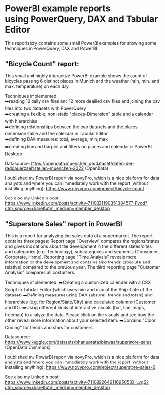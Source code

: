# PowerBI example reports <br>using PowerQuery, DAX and Tabular Editor

This reporistory contains some small PowerBI examples for showing some techniques in PowerQuery, DAX and PowerBI.

## "Bicycle Count" report:
This small and highly interactive PowerBI example shows the count of bicycles passing 6 distinct places in Munich and the weather (rain, min. and max. temperature) on each day.

Techniques implemented: <br>
➡️reading 12 daily csv files and 12 more deailled csv files and joining the csv files into two datasets with PowerQuery<br>
➡️creating a flexible, non-static "places-Dimension" table and a calendar with hierarchies<br>
➡️defining relationships between the two datasets and the places-dimension-table and the calendar in Tabular Editor<br>
➡️defining DAX measures: total, average, min, max<br>
➡️creating line and barplot and filters on places and calendar in PowerBI Desktop<br>

Datasource: https://opendata.muenchen.de/dataset/daten-der-raddauerzaehlstellen-muenchen-2022 (OpenData)<br>

I published my PowerBI report via novyPro, which is a nice platform for data analysts and where you can immediately work with the report (without installing anything): 
https://www.novypro.com/project/bicycle-count

See also my LinkedIn post:<br>
https://www.linkedin.com/posts/activity-7110331190351384577-Fvod?utm_source=share&utm_medium=member_desktop

## "Superstore Sales" report in PowerBI

This is a report for analyzing the sales data of a supermarket. The report contains three pages: Report page "Overview" compares the regions/states and gives indications about the development in the different states/cites and categories (e.g. Technology), subcategories and segments (Consumer, Corporate, Home).  Reporting page "Time Analysis" reveals more information on the development and contains also trends (absolute and relative) compared to the previous year. The third reporting page "Customer Analysis" compares all costumers.

Techniques implemented:
➡️Creating a customized calender with a CSX Script in Tabular Editor (which uses min and max of the Ship-Date of the dataset)
➡️Defining measures using DAX (abs./rel. trends and totals) and hierarchies (e.g. for Region/State/City) and calculated columns (Customer and ID). 
➡️Using different kinds of interactive visuals (bar, line, maps, treemap) to analyze the data. Please click on the visuals and see how the other reveal more information about your selected item. 
➡️Contains "Color Coding" for trends and stars for customers.

Datasource: https://www.kaggle.com/datasets/bhanupratapbiswas/superstore-sales (OpenData Commons)

I published my PowerBI report via novyPro, which is a nice platform for data analysts and where you can immediately work with the report (without installing anything): https://www.novypro.com/project/superstore-sales-6

See also my LinkedIn post:<br>
https://www.linkedin.com/posts/activity-7110992649116950530-LvqS?utm_source=share&utm_medium=member_desktop

